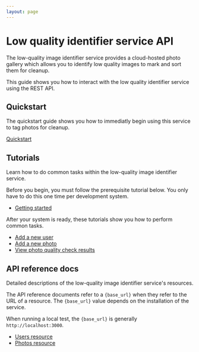 ```yaml
---
layout: page
---
```


# Low quality identifier service API

The low-quality image identifier service provides a cloud-hosted photo gallery which allows you to identify low quality images to mark and sort them for cleanup. 

This guide shows you how to interact with the low quality identifier service using the REST API.

## Quickstart

The quickstart guide shows you how to immediatly begin using this service to tag photos for cleanup.

[Quickstart](api/quickstart)

## Tutorials

Learn how to do common tasks within the low-quality image identifier service.

Before you begin, you must follow the prerequisite tutorial below. You only have to do this one time per development system.

* [Getting started](tutorials/before-you)

After your system is ready, these tutorials show you how to perform common tasks.

* [Add a new user](tutorials/add-a-new-user-tutorial)
* [Add a new photo](tutorials/add-a-new-photo-tutorial)
* [View photo quality check results](tutorials/view-photo-quality-checks)

## API reference docs

Detailed descriptions of the low-quality image identifier service's resources.

The API reference documents refer to a `{base_url}` when they
refer to the URL of a resource. The `{base_url}` value depends
on the installation of the service.

When running a local test, the `{base_url}` is
generally `http://localhost:3000`.

* [Users resource](api/reference-topics/users)
* [Photos resource](api/reference-topics/photos)